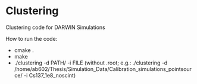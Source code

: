 # Clustering
Clustering code for DARWIN Simulations

How to run the code:
- cmake .
- make
- ./clustering -d PATH/ -i FILE (without .root; e.g.: ./clustering -d /home/ab602/Thesis/Simulation_Data/Calibration_simulations_pointsource/ -i Cs137_1e8_noscint)
